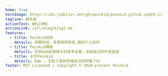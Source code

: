 ```yaml
---
home: true
heroImage: https://cdn.jsdelivr.net/gh/peinkid/peinkid.github.io@v0.1/lover.png
tagline: 柳东衾
actionText: WELCOME
actionLink: /all/blog/blog1.md
features:
  - title: Peinkid创作
    details: 闲暇时间，灵感悄然而至,我的个人创作
  - title: Peinkid博客
    details: 分享web前端相关的技术文章，总结自己的开发经验
  - title: 关于Peinkid
    details: Emm...又到了菜鸡吹嘘自己的时候了吗
footer: MIT Licensed | Copyright © 2020-present Peinkid
---
```


<ClientOnly>
<Btndom />
</ClientOnly>
